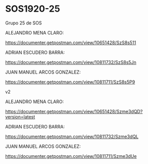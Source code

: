 # SOS1920-25
Grupo 25 de SOS

ALEJANDRO MENA CLARO:

https://documenter.getpostman.com/view/10651428/SzS8s511

ADRIAN ESCUDERO BARRA:

https://documenter.getpostman.com/view/10811732/SzS8s5Jn

JUAN MANUEL ARCOS GONZALEZ:

https://documenter.getpostman.com/view/10811711/SzS8s5P9

v2

ALEJANDRO MENA CLARO:

https://documenter.getpostman.com/view/10651428/Szme3dQD?version=latest

ADRIAN ESCUDERO BARRA:

https://documenter.getpostman.com/view/10811732/Szme3dQL

JUAN MANUEL ARCOS GONZALEZ:

https://documenter.getpostman.com/view/10811711/Szme3dUe
